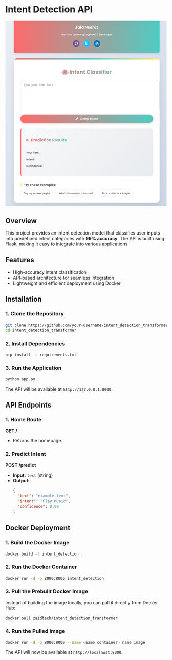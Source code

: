 # Intent Detection API

![Project Image](image.png)

## Overview
This project provides an intent detection model that classifies user inputs into predefined intent categories with **99% accuracy**. The API is built using Flask, making it easy to integrate into various applications.

## Features
- High-accuracy intent classification
- API-based architecture for seamless integration
- Lightweight and efficient deployment using Docker

## Installation

### 1. Clone the Repository
```sh
git clone https://github.com/your-username/intent_detection_transformer.git
cd intent_detection_transformer
```

### 2. Install Dependencies
```sh
pip install -r requirements.txt
```

### 3. Run the Application
```sh
python app.py
```

The API will be available at `http://127.0.0.1:8000`.

## API Endpoints

### 1. Home Route
**GET /**
- Returns the homepage.

### 2. Predict Intent
**POST /predict**
- **Input:** `text` (string)
- **Output:**
  ```json
  {
    "text": "example text",
    "intent": "Play Music",
    "confidence": 0.99
  }
  ```

## Docker Deployment

### 1. Build the Docker Image
```sh
docker build -t intent_detection .
```

### 2. Run the Docker Container
```sh
docker run -d -p 8000:8000 intent_detection
```

### 3. Pull the Prebuilt Docker Image
Instead of building the image locally, you can pull it directly from Docker Hub:
```sh
docker pull zaidtech/intent_detection_transformer
```

### 4. Run the Pulled Image
```sh
docker run -d -p 8000:8000 --name <name container> name image
```

The API will now be available at `http://localhost:8000`.



